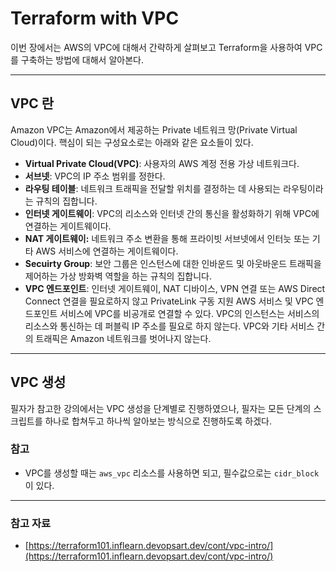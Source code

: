 # Terraform with VPC

이번 장에서는 AWS의 VPC에 대해서 간략하게 살펴보고 Terraform을 사용하여 VPC를 구축하는 방법에 대해서 알아본다.

---

## VPC 란

Amazon VPC는 Amazon에서 제공하는 Private 네트워크 망(Private Virtual Cloud)이다. 핵심이 되는 구성요소로는 아래와 같은 요소들이 있다.

- **Virtual Private Cloud(VPC)**: 사용자의 AWS 계정 전용 가상 네트워크다.
- **서브넷**: VPC의 IP 주소 범위를 정한다.
- **라우팅 테이블**: 네트워크 트래픽을 전달할 위치를 결정하는 데 사용되는 라우팅이라는 규칙의 집합니다.
- **인터넷 게이트웨이**: VPC의 리소스와 인터넷 간의 통신을 활성화하기 위해 VPC에 연결하는 게이트웨이다.
- **NAT 게이트웨이:** 네트워크 주소 변환을 통해 프라이빗 서브넷에서 인터늣 또는 기타 AWS 서비스에 연결하는 게이트웨이다.
- **Secuirty Group**: 보안 그룹은 인스턴스에 대한 인바운드 및 아웃바운드 트래픽을 제어하는 가상 방화벽 역할을 하는 규칙의 집합니다.
- **VPC 엔드포인트**: 인터넷 게이트웨이, NAT 디바이스, VPN 연결 또는 AWS Direct Connect 연결을 필요로하지 않고 PrivateLink 구동 지원 AWS 서비스 및 VPC 엔드포인트 서비스에 VPC를 비공개로 연결할 수 있다. VPC의 인스턴스는 서비스의 리소스와 통신하는 데 퍼블릭 IP 주소를 필요로 하지 않는다. VPC와 기타 서비스 간의 트래픽은 Amazon 네트워크를 벗어나지 않는다.

---

## VPC 생성

필자가 참고한 강의에서는 VPC 생성을 단계별로 진행하였으나, 필자는 모든 단계의 스크립트를 하나로 합쳐두고 하나씩 알아보는 방식으로 진행하도록 하겠다.








































### 참고

- VPC를 생성할 때는 `aws_vpc` 리소스를 사용하면 되고, 필수값으로는 `cidr_block`이 있다.














---

### 참고 자료

- [https://terraform101.inflearn.devopsart.dev/cont/vpc-intro/](https://terraform101.inflearn.devopsart.dev/cont/vpc-intro/)